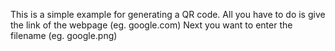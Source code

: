This is a simple example for generating a QR code. All you have to do is give the link of the webpage (eg. google.com)
Next you want to enter the filename (eg. google.png)

